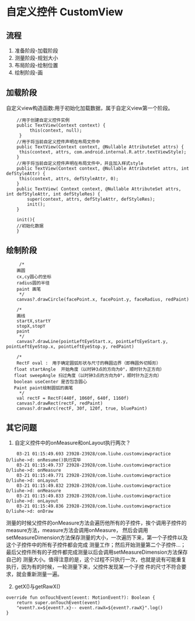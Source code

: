 # 自定义控件 CustomView

## 流程
 1. 准备阶段-加载阶段
 2. 测量阶段-规划大小
 3. 布局阶段-绘制位置
 4. 绘制阶段-画
 
## 加载阶段
自定义view构造函数:用于初始化加载数据，属于自定义view第一个阶段。

``` 
    //用于创建自定义控件实例
    public TextView(Context context) {
         this(context, null);
     }
    //用于将当前自定义控件声明在布局文件中
    public TextView(Context context, @Nullable AttributeSet attrs) {
     this(context, attrs, com.android.internal.R.attr.textViewStyle);
    }
    //用于将当前自定义控件声明在布局文件中，并且加入样式style
    public TextView(Context context, @Nullable AttributeSet attrs, int defStyleAttr) {
     this(context, attrs, defStyleAttr, 0);
    }
    public TextView( Context context, @Nullable AttributeSet attrs, int defStyleAttr, int defStyleRes) {
        super(context, attrs, defStyleAttr, defStyleRes);
        init(); 
    }
    
    init(){
    //初始化数据
    }
```

## 绘制阶段


```
     /*
    画圆
    cx,cy圆心的坐标
    radius圆的半径
    paint 画笔
     */
    canvas?.drawCircle(facePoint.x, facePoint.y, faceRadius, redPaint)

    /*
    画线
    startX,startY
    stopX,stopY
    paint
     */
    canvas?.drawLine(pointLeftEyeStart.x, pointLeftEyeStart.y, pointLeftEyeStop.x, pointLeftEyeStop.y, redPaint)

    /*
    RectF oval :　用于确定圆弧形状与尺寸的椭圆边界（即椭圆外切矩形）
   float startAngle  开始角度（以时钟3点的方向为0°，顺时针为正方向）
   float sweepAngle 扫过角度（以时钟3点的方向为0°，顺时针为正方向）
   boolean useCenter 是否包含圆心
   Paint paint绘制圆弧的画笔
     */
    val rectF = RectF(440f, 1060f, 640f, 1160f)
    canvas?.drawRect(rectF, redPaint)
    canvas?.drawArc(rectF, 30f, 120f, true, bluePaint)
```

## 其它问题
1. 自定义控件中的onMeasure和onLayout执行两次？

```
    03-21 01:15:49.693 23928-23928/com.liuhe.customviewpractice D/liuhe->d: onResume()执行完毕
    03-21 01:15:49.737 23928-23928/com.liuhe.customviewpractice D/liuhe->d: onMeasure
    03-21 01:15:49.771 23928-23928/com.liuhe.customviewpractice D/liuhe->d: onLayout
    03-21 01:15:49.832 23928-23928/com.liuhe.customviewpractice D/liuhe->d: onMeasure
    03-21 01:15:49.833 23928-23928/com.liuhe.customviewpractice D/liuhe->d: onLayout
    03-21 01:15:49.836 23928-23928/com.liuhe.customviewpractice D/liuhe->d: onDraw
```
测量的时候父控件的onMeasure方法会遍历他所有的子控件，挨个调用子控件的measure方法，measure方法会调用onMeasure，
然后会调用setMeasureDimension方法保存测量的大小，一次遍历下来，第一个子控件以及这个子控件中的所有子控件都会完成
测量工作；然后开始测量第二个子控件…；最后父控件所有的子控件都完成测量以后会调用setMeasureDimension方法保存自己的
测量大小。值得注意的是，这个过程不只执行一次，也就是说有可能重复执行，因为有的时候，一轮测量下来，父控件发现某一个子控
件的尺寸不符合要求，就会重新测量一遍。

2. getX()与getRawX()

```
override fun onTouchEvent(event: MotionEvent?): Boolean {
    return super.onTouchEvent(event)
    "event?.x=${event?.x}-- event.rawX=${event?.rawX}".log()
}
```